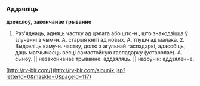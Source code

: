 ### Аддзяліць
**дзеяслоў, закончанае трыванне**

1. Раз'яднаць, адняць частку ад цэлага або што-н., што знаходзіцца ў злучэнні з чым-н. А. старыя кнігі ад новых. А. тлушч ад малака. 2. Выдзеліць каму-н. частку, долю з агульнай гаспадаркі, адасобіць, даць магчымасць весці самастойную гаспадарку (устарэлае). А. сыноў. || незакончанае трыванне: аддзяляць. || назоўнік: аддзяленне.

<a rel="author">[http://rv-blr.com/](http://rv-blr.com/slounik.jsp?letterId=0&maskId=0&pageId=117)</a>
